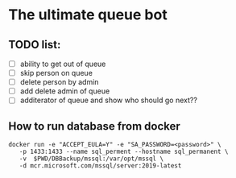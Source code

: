 # The ultimate queue bot


## TODO list:
- [ ] ability to get out of queue
- [ ] skip person on queue
- [ ] delete person by admin
- [ ] add delete admin of queue
- [ ] additerator of queue and show who should go next??

## How to run database from docker
```
docker run -e "ACCEPT_EULA=Y" -e "SA_PASSWORD=<password>" \
   -p 1433:1433 --name sql_perment --hostname sql_permanent \
   -v  $PWD/DBBackup/mssql:/var/opt/mssql \
   -d mcr.microsoft.com/mssql/server:2019-latest
```

